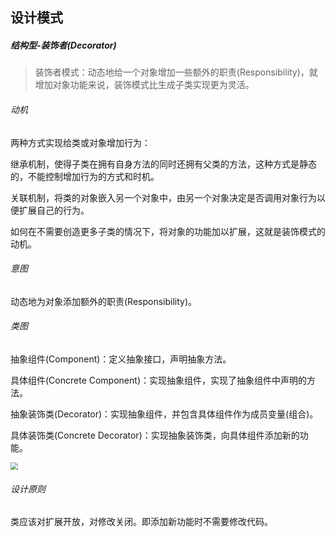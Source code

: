 ## 设计模式

##### 结构型-装饰者(Decorator)

> 装饰者模式：动态地给一个对象增加一些额外的职责(Responsibility)，就增加对象功能来说，装饰模式比生成子类实现更为灵活。

###### 动机

两种方式实现给类或对象增加行为：

继承机制，使得子类在拥有自身方法的同时还拥有父类的方法，这种方式是静态的，不能控制增加行为的方式和时机。

关联机制，将类的对象嵌入另一个对象中，由另一个对象决定是否调用对象行为以便扩展自己的行为。

如何在不需要创造更多子类的情况下，将对象的功能加以扩展，这就是装饰模式的动机。

###### 意图

动态地为对象添加额外的职责(Responsibility)。

###### 类图

抽象组件(Component)：定义抽象接口，声明抽象方法。

具体组件(Concrete Component)：实现抽象组件，实现了抽象组件中声明的方法。

抽象装饰类(Decorator)：实现抽象组件，并包含具体组件作为成员变量(组合)。

具体装饰类(Concrete Decorator)：实现抽象装饰类，向具体组件添加新的功能。

<img src="D:\CS\wenldx.github.io\img\装饰者模式.png" style="zoom:75%;" />

###### 设计原则

类应该对扩展开放，对修改关闭。即添加新功能时不需要修改代码。